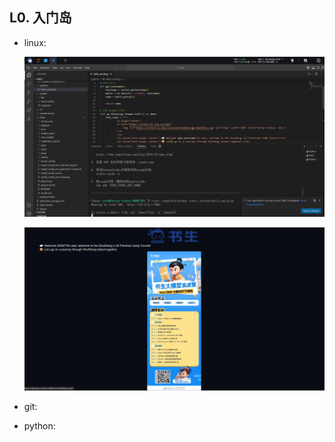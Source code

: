## L0. 入门岛

- linux:
  
  ![Linux_1](L0/L0_linux_1.png)
  
  ![Linux_2](L0/L0_linux_2.png)
- git:
- python:
